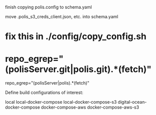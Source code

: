 finish copying polis.config to schema.yaml

move .polis_s3_creds_client.json, etc. into schema.yaml

# fix this in ./config/copy_config.sh
# repo_egrep="(polisServer.git|polis.git).*(fetch)"
repo_egrep="(polisServer|polis).*(fetch)"

Define build configurations of interest:

local
local-docker-compose
local-docker-compose-s3
digital-ocean-docker-compose
docker-compose-aws
docker-compose-aws-s3


